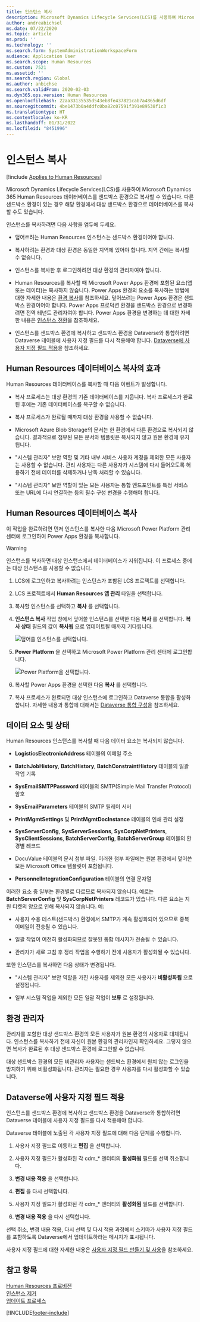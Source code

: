 ```yaml
---
title: 인스턴스 복사
description: Microsoft Dynamics Lifecycle Services(LCS)를 사용하여 Microsoft Dynamics 365 Human Resources 데이터베이스를 샌드박스 환경으로 복사할 수 있습니다.
author: andreabichsel
ms.date: 07/22/2020
ms.topic: article
ms.prod: ''
ms.technology: ''
ms.search.form: SystemAdministrationWorkspaceForm
audience: Application User
ms.search.scope: Human Resources
ms.custom: 7521
ms.assetid: ''
ms.search.region: Global
ms.author: anbichse
ms.search.validFrom: 2020-02-03
ms.dyn365.ops.version: Human Resources
ms.openlocfilehash: 22aa33135535d543eb8fe437821cab7a4865d6df
ms.sourcegitcommit: 4be1473b0a4ddfc0ba82c07591f391e89538f1c3
ms.translationtype: HT
ms.contentlocale: ko-KR
ms.lasthandoff: 01/31/2022
ms.locfileid: "8451996"
---
```

# <a name="copy-an-instance"></a>인스턴스 복사

[!include [Applies to Human Resources](../includes/applies-to-hr.md)]



Microsoft Dynamics Lifecycle Services(LCS)를 사용하여 Microsoft Dynamics 365 Human Resources 데이터베이스를 샌드박스 환경으로 복사할 수 있습니다. 다른 샌드박스 환경이 있는 경우 해당 환경에서 대상 샌드박스 환경으로 데이터베이스를 복사할 수도 있습니다.

인스턴스를 복사하려면 다음 사항을 염두에 두세요.

- 덮어쓰려는 Human Resources 인스턴스는 샌드박스 환경이어야 합니다.

- 복사하려는 환경과 대상 환경은 동일한 지역에 있어야 합니다. 지역 간에는 복사할 수 없습니다.

- 인스턴스를 복사한 후 로그인하려면 대상 환경의 관리자여야 합니다.

- Human Resources를 복사할 때 Microsoft Power Apps 환경에 포함된 요소(앱 또는 데이터)는 복사하지 않습니다. Power Apps 환경의 요소를 복사하는 방법에 대한 자세한 내용은 [환경 복사](/power-platform/admin/copy-environment)를 참조하세요. 덮어쓰려는 Power Apps 환경은 샌드박스 환경이어야 합니다. Power Apps 프로덕션 환경을 샌드박스 환경으로 변경하려면 전역 테넌트 관리자여야 합니다. Power Apps 환경을 변경하는 데 대한 자세한 내용은 [인스턴스 전환](/dynamics365/admin/switch-instance)을 참조하세요.

- 인스턴스를 샌드박스 환경에 복사하고 샌드박스 환경을 Dataverse와 통합하려면 Dataverse 테이블에 사용자 지정 필드를 다시 적용해야 합니다. [Dataverse에 사용자 지정 필드 적용](hr-admin-setup-copy-instance.md?apply-custom-fields-to-common-data-service)을 참조하세요.

## <a name="effects-of-copying-a-human-resources-database"></a>Human Resources 데이터베이스 복사의 효과

Human Resources 데이터베이스를 복사할 때 다음 이벤트가 발생합니다.

- 복사 프로세스는 대상 환경의 기존 데이터베이스를 지웁니다. 복사 프로세스가 완료된 후에는 기존 데이터베이스를 복구할 수 없습니다.

- 복사 프로세스가 완료될 때까지 대상 환경을 사용할 수 없습니다.

- Microsoft Azure Blob Storage의 문서는 한 환경에서 다른 환경으로 복사되지 않습니다. 결과적으로 첨부된 모든 문서와 템플릿은 복사되지 않고 원본 환경에 유지됩니다.

- "시스템 관리자" 보안 역할 및 기타 내부 서비스 사용자 계정을 제외한 모든 사용자는 사용할 수 없습니다. 관리 사용자는 다른 사용자가 시스템에 다시 들어오도록 허용하기 전에 데이터를 삭제하거나 난독 처리할 수 있습니다.

- "시스템 관리자" 보안 역할이 있는 모든 사용자는 통합 엔드포인트를 특정 서비스 또는 URL에 다시 연결하는 등의 필수 구성 변경을 수행해야 합니다.

## <a name="copy-the-human-resources-database"></a>Human Resources 데이터베이스 복사

이 작업을 완료하려면 먼저 인스턴스를 복사한 다음 Microsoft Power Platform 관리 센터에 로그인하여 Power Apps 환경을 복사합니다.

> [!WARNING]
> 인스턴스를 복사하면 대상 인스턴스에서 데이터베이스가 지워집니다. 이 프로세스 중에는 대상 인스턴스를 사용할 수 없습니다.

1. LCS에 로그인하고 복사하려는 인스턴스가 포함된 LCS 프로젝트를 선택합니다.

2. LCS 프로젝트에서 **Human Resources 앱 관리** 타일을 선택합니다.

3. 복사할 인스턴스를 선택하고 **복사** 를 선택합니다.

4. **인스턴스 복사** 작업 창에서 덮어쓸 인스턴스를 선택한 다음 **복사** 를 선택합니다. **복사 상태** 필드의 값이 **복사됨** 으로 업데이트될 때까지 기다립니다.

   ![[덮어쓸 인스턴스를 선택합니다.](./media/copy-instance-select-target-instance.png)](./media/copy-instance-select-target-instance.png)

5. **Power Platform** 을 선택하고 Microsoft Power Platform 관리 센터에 로그인합니다.

   ![[Power Platform을 선택합니다.](./media/copy-instance-select-power-platform.png)](./media/copy-instance-select-power-platform.png)

6. 복사할 Power Apps 환경을 선택한 다음 **복사** 를 선택합니다.

7. 복사 프로세스가 완료되면 대상 인스턴스에 로그인하고 Dataverse 통합을 활성화합니다. 자세한 내용과 통합에 대해서는 [Dataverse 통합 구성](./hr-admin-integration-common-data-service.md)을 참조하세요.

## <a name="data-elements-and-statuses"></a>데이터 요소 및 상태

Human Resources 인스턴스를 복사할 때 다음 데이터 요소는 복사되지 않습니다.

- **LogisticsElectronicAddress** 테이블의 이메일 주소

- **BatchJobHistory**, **BatchHistory**, **BatchConstraintHistory** 테이블의 일괄 작업 기록

- **SysEmailSMTPPassword** 테이블의 SMTP(Simple Mail Transfer Protocol) 암호

- **SysEmailParameters** 테이블의 SMTP 릴레이 서버

- **PrintMgmtSettings** 및 **PrintMgmtDocInstance** 테이블의 인쇄 관리 설정

- **SysServerConfig**, **SysServerSessions**, **SysCorpNetPrinters**, **SysClientSessions**, **BatchServerConfig**, **BatchServerGroup** 테이블의 환경별 레코드

- DocuValue 테이블의 문서 첨부 파일. 이러한 첨부 파일에는 원본 환경에서 덮어쓴 모든 Microsoft Office 템플릿이 포함됩니다.

- **PersonnelIntegrationConfiguration** 테이블의 연결 문자열

이러한 요소 중 일부는 환경별로 다르므로 복사되지 않습니다. 예로는 **BatchServerConfig** 및 **SysCorpNetPrinters** 레코드가 있습니다. 다른 요소는 지원 티켓의 양으로 인해 복사되지 않습니다. 예:

- 사용자 수용 테스트(샌드박스) 환경에서 SMTP가 계속 활성화되어 있으므로 중복 이메일이 전송될 수 있습니다.

- 일괄 작업이 여전히 활성화되므로 잘못된 통합 메시지가 전송될 수 있습니다.

- 관리자가 새로 고침 후 정리 작업을 수행하기 전에 사용자가 활성화될 수 있습니다.

또한 인스턴스를 복사하면 다음 상태가 변경됩니다.

- "시스템 관리자" 보안 역할을 가진 사용자를 제외한 모든 사용자가 **비활성화됨** 으로 설정됩니다.

- 일부 시스템 작업을 제외한 모든 일괄 작업이 **보류** 로 설정됩니다.

## <a name="environment-admin"></a>환경 관리자

관리자를 포함한 대상 샌드박스 환경의 모든 사용자가 원본 환경의 사용자로 대체됩니다. 인스턴스를 복사하기 전에 자신이 원본 환경의 관리자인지 확인하세요. 그렇지 않으면 복사가 완료된 후 대상 샌드박스 환경에 로그인할 수 없습니다.

대상 샌드박스 환경의 모든 비관리자 사용자는 샌드박스 환경에서 원치 않는 로그인을 방지하기 위해 비활성화됩니다. 관리자는 필요한 경우 사용자를 다시 활성화할 수 있습니다.

## <a name="apply-custom-fields-to-dataverse"></a>Dataverse에 사용자 지정 필드 적용

인스턴스를 샌드박스 환경에 복사하고 샌드박스 환경을 Dataverse와 통합하려면 Dataverse 테이블에 사용자 지정 필드를 다시 적용해야 합니다.

Dataverse 테이블에 노출된 각 사용자 지정 필드에 대해 다음 단계를 수행합니다.

1. 사용자 지정 필드로 이동하고 **편집** 을 선택합니다.

2. 사용자 지정 필드가 활성화된 각 cdm_* 엔터티의 **활성화됨** 필드를 선택 취소합니다.

3. **변경 내용 적용** 을 선택합니다.

4. **편집** 을 다시 선택합니다.

5. 사용자 지정 필드가 활성화된 각 cdm_* 엔터티의 **활성화됨** 필드를 선택합니다.

6. **변경 내용 적용** 을 다시 선택합니다.

선택 취소, 변경 내용 적용, 다시 선택 및 다시 적용 과정에서 스키마가 사용자 지정 필드를 포함하도록 Dataverse에서 업데이트하라는 메시지가 표시됩니다.

사용자 지정 필드에 대한 자세한 내용은 [사용자 지정 필드 만들기 및 사용](../fin-ops-core/fin-ops/get-started/user-defined-fields.md)을 참조하세요.

## <a name="see-also"></a>참고 항목

[Human Resources 프로비전](hr-admin-setup-provision.md)</br>
[인스턴스 제거](hr-admin-setup-remove-instance.md)</br>
[업데이트 프로세스](hr-admin-setup-update-process.md)



[!INCLUDE[footer-include](../includes/footer-banner.md)]
